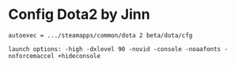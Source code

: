 Config Dota2 by Jinn
=============
`````````````
autoexec = .../steamapps/common/dota 2 beta/dota/cfg
`````````````
`````````````
launch options: -high -dxlevel 90 -novid -console -noaafonts -noforcemaccel +hideconsole
`````````````

